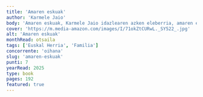 ```yaml
---
title: 'Amaren eskuak'
author: 'Karmele Jaio'
body: 'Amaren eskuak, Karmele Jaio idazlearen azken eleberria, amaren eta alabaren arteko harremanaren inguruan dago aritzen. Amak, hainbat urtez gizarteak eta familiaz arduratuta, eta alaba, bere buruaz arduratuta, elkarrekin bizitzen dituzte. Baina, amaren heriotzak aldatuko du dena, eta alaba, bere buruaz arduratuta, bere burua berreskuratu beharko du.'
cover: 'https://m.media-amazon.com/images/I/71okZtCURwL._SY522_.jpg'
alt: 'Amaren eskuak'
monthRead: otsaila
tags: ['Euskal Herria', 'Familia']
concorrente: 'oihana'
slug: 'amaren-eskuak'
punti: 7
yearRead: 2025
type: book
pages: 192
featured: true
---
```

